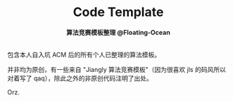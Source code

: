 <h1 align="center">Code Template</h1>
<div align="center">
  <strong>算法竞赛模板整理 @Floating-Ocean</strong><br>
</div><br>

包含本人自入坑 ACM 后的所有个人已整理的算法模板。

并非均为原创，有一些来自 "Jiangly 算法竞赛模板"（因为很喜欢 jls 的码风所以对着写了 qaq），除此之外的非原创代码注明了出处。

Orz.
